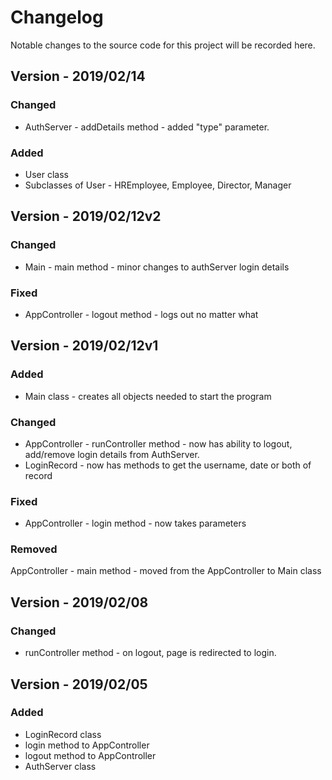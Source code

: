# Changelog

Notable changes to the source code for this project will be recorded here. 


## Version - 2019/02/14

### Changed
* AuthServer - addDetails method - added "type" parameter.
### Added
* User class
* Subclasses of User - HREmployee, Employee, Director, Manager



## Version - 2019/02/12v2

### Changed
* Main - main method - minor changes to authServer login details
### Fixed
* AppController - logout method - logs out no matter what



## Version - 2019/02/12v1

### Added
* Main class - creates all objects needed to start the program
### Changed
* AppController - runController method - now has ability to logout, add/remove login details from AuthServer.
* LoginRecord - now has methods to get the username, date or both of record
### Fixed
* AppController - login method - now takes parameters
### Removed
AppController - main method - moved from the AppController to Main class



## Version - 2019/02/08

### Changed
* runController method - on logout, page is redirected to login.



## Version - 2019/02/05

### Added
* LoginRecord class
* login method to AppController
* logout method to AppController
* AuthServer class